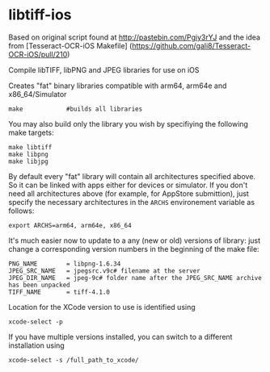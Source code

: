 libtiff-ios
===========

Based on original script found at http://pastebin.com/Pgiy3rYJ
and the idea from [Tesseract-OCR-iOS Makefile] (https://github.com/gali8/Tesseract-OCR-iOS/pull/210)

Compile libTIFF, libPNG and JPEG libraries for use on iOS

Creates "fat" binary libraries compatible with arm64, arm64e and x86_64/Simulator

    make            #builds all libraries

You may also build only the library you wish by specifiying the following make targets:

    make libtiff
    make libpng
    make libjpg

By default every "fat" library will contain all architectures specified above. So it can be linked with apps either for devices or simulator. If you don't need all architectures above (for example, for AppStore submittion), just specify the necessary architectures in the `ARCHS` environement variable as follows:

    export ARCHS=arm64, arm64e, x86_64

It's much easier now to update to a any (new or old) versions of library: just change a corresponding version numbers in the beginning of the make file:

    PNG_NAME        = libpng-1.6.34
    JPEG_SRC_NAME   = jpegsrc.v9c# filename at the server
    JPEG_DIR_NAME   = jpeg-9c# folder name after the JPEG_SRC_NAME archive has been unpacked
    TIFF_NAME       = tiff-4.1.0


Location for the XCode version to use is identified using

    xcode-select -p
    
If you have multiple versions installed, you can switch to a different installation using

    xcode-select -s /full_path_to_xcode/
